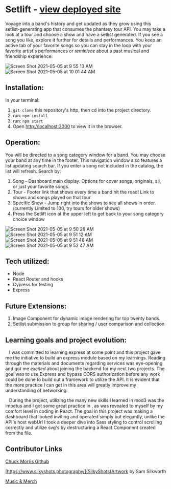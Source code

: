 # Setlift - [view deployed site](https://setlift.herokuapp.com/)

Voyage into a band's history and get updated as they grow using this setlist-generating app that consumes the phantasy tour API. You may take a look at a tour and choose a show and have a setlist generated. If you see a song you like, explore it further for details and performances. You keep an active tab of your favorite songs so you can stay in the loop with your favorite artist's performances or *reminisce* about a past musical and friendship experience.

![Screen Shot 2021-05-05 at 9 55 13 AM](https://user-images.githubusercontent.com/71858456/117171527-2dc56200-ad88-11eb-9ca2-ae5966aaac24.png)
![Screen Shot 2021-05-05 at 10 01 44 AM](https://user-images.githubusercontent.com/71858456/117172315-f0150900-ad88-11eb-95d2-33e5a55a79de.png)


## Installation:
In your terminal:


1. `git clone` this repository's http, then cd into the project directory.
2. run: `npm install`
3. run: `npm start`
4. Open [http://localhost:3000](http://localhost:3000) to view it in the browser.


## Operation:
You will be directed to a song category window for a band. You may choose your band at any time in the footer. 
This navigation window also features a list updating search bar.  If you enter a song not included in the catalog, the list will refresh. 
Search by:
1. Song  -  Dashboard main display. Options for cover songs, originals, all, or just your favorite songs.
2. Tour - Footer link that shows every time a band hit the road! Link to shows and songs played on that tour
3. Specific Show - Jump right into the shows to see all shows in order.  (currently Limited to 100, try tours for older shows)
4. Press the Setlift icon at the upper left to get back to your song category choice window

![Screen Shot 2021-05-05 at 9 50 26 AM](https://user-images.githubusercontent.com/71858456/117171105-d3c49c80-ad87-11eb-8e55-150d1f4d913a.png)
![Screen Shot 2021-05-05 at 9 51 12 AM](https://user-images.githubusercontent.com/71858456/117171125-d7582380-ad87-11eb-8370-c39faf97fe4a.png)
![Screen Shot 2021-05-05 at 9 51 48 AM](https://user-images.githubusercontent.com/71858456/117171146-db844100-ad87-11eb-8402-e882821965d8.png)
![Screen Shot 2021-05-05 at 9 52 47 AM](https://user-images.githubusercontent.com/71858456/117171678-52213e80-ad88-11eb-83d1-26e68e953311.png)


## Tech utilized:
* Node
* React Router and hooks
* Cypress for testing
* Express

## Future Extensions:
1. Image Component for dynamic image rendering for top twenty bands.
2. Setlist submission to group for sharing / user comparison and collection

## Learning goals and project evolution:
&nbsp;&nbsp;&nbsp;I was committed to learning express at some point and this project gave me the initiative to build an express module based on my learnings.  Reading through the materials and documents regarding services was eye-opening and got me *excited* about joining the backend for my next two projects.  The goal was to use Express and bypass CORS authorization before any work could be done to build out a framework to utilize the API.  It is evident that the more practice I can get in this area will greatly improve my understanding of networking.  


&nbsp;&nbsp;&nbsp;During the project, utilizing the many new skills I learned in mod3 was the impetus and I got some great practice in , as was revealed to myself by my comfort level in coding in React.  The goal in this project was making a dashboard that looked inviting and operated simply but elegantly, unlike the API's host webUrl I took a deeper dive into Sass styling to control scrolling correctly and utilize svg's by destructuring a React Component created from the file.
   
## Contributor Links
[Chuck Morris Github](https://github.com/percworld)

[https://www.silkyshots.photography/](SilkyShots)Artwork by Sam Silkworth 

[Music & Merch](http://www/lotusvibes.com)

